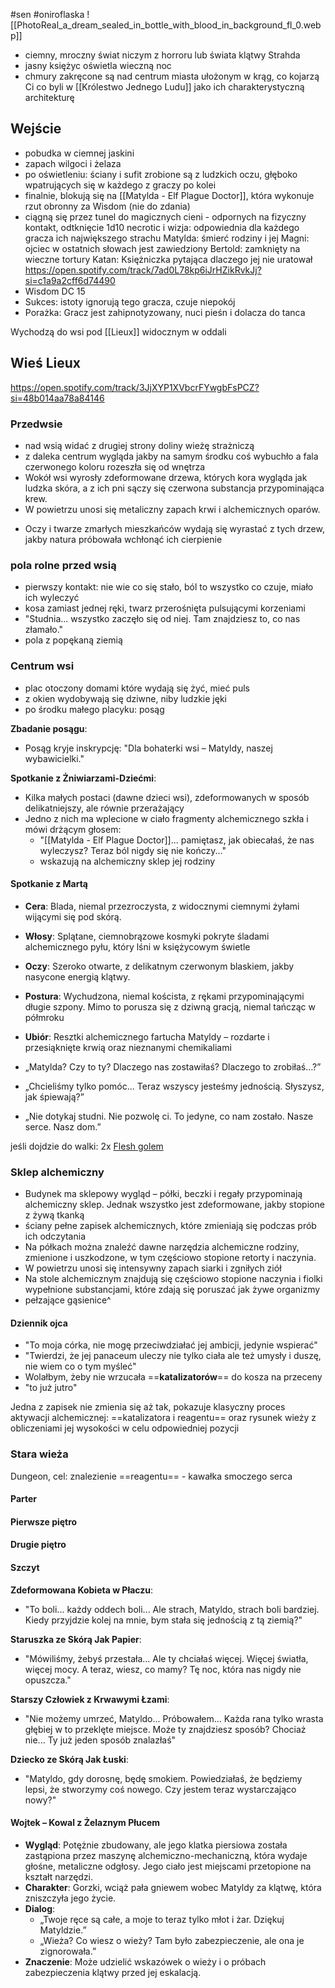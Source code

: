 #sen #oniroflaska
![[PhotoReal_a_dream_sealed_in_bottle_with_blood_in_background_fl_0.webp]]
* ciemny, mroczny świat niczym z horroru lub świata klątwy Strahda
* jasny księżyc oświetla wieczną noc
* chmury zakręcone są nad centrum miasta ułożonym w krąg, co kojarzą Ci co byli w [[Królestwo Jednego Ludu]] jako ich charakterystyczną architekturę

## Wejście
* pobudka w ciemnej jaskini
* zapach wilgoci i żelaza
* po oświetleniu: ściany i sufit zrobione są z ludzkich oczu, głęboko wpatrujących się w każdego z graczy po kolei
* finalnie, blokują się na [[Matylda - Elf Plague Doctor]], która wykonuje rzut obronny za Wisdom (nie do zdania)
* ciągną się przez tunel do magicznych cieni - odpornych na fizyczny kontakt, odtknięcie 1d10 necrotic i wizja: odpowiednia dla każdego gracza ich największego strachu
Matylda: śmierć rodziny i jej
Magni: ojciec w ostatnich słowach jest zawiedziony
Bertold: zamknięty na wieczne tortury
Katan: Księżniczka pytająca dlaczego jej nie uratował
https://open.spotify.com/track/7ad0L78kp6iJrHZikRvkJj?si=c1a9a2cff6d74490
* Wisdom DC 15
* Sukces: istoty ignorują tego gracza, czuje niepokój
* Porażka: Gracz jest zahipnotyzowany, nuci pieśn i dolacza do tanca

Wychodzą do wsi pod [[Lieux]] widocznym w oddali

## Wieś Lieux
https://open.spotify.com/track/3JjXYP1XVbcrFYwgbFsPCZ?si=48b014aa78a84146
### Przedwsie
* nad wsią widać z drugiej strony doliny wieżę strażniczą
* z daleka centrum wygląda jakby na samym środku coś wybuchło a fala czerwonego koloru rozeszła się od wnętrza
* Wokół wsi wyrosły zdeformowane drzewa, których kora wygląda jak ludzka skóra, a z ich pni sączy się czerwona substancja przypominająca krew.
* W powietrzu unosi się metaliczny zapach krwi i alchemicznych oparów.
- Oczy i twarze zmarłych mieszkańców wydają się wyrastać z tych drzew, jakby natura próbowała wchłonąć ich cierpienie

### pola rolne przed wsią
* pierwszy kontakt: nie wie co się stało, ból to wszystko co czuje, miało ich wyleczyć
* kosa zamiast jednej ręki, twarz przerośnięta pulsującymi korzeniami
* "Studnia... wszystko zaczęło się od niej. Tam znajdziesz to, co nas złamało."
* pola z popękaną ziemią

### Centrum wsi
* plac otoczony domami które wydają się żyć, mieć puls
* z okien wydobywają się dziwne, niby ludzkie jęki
* po środku małego placyku: posąg

**Zbadanie posągu**:
- Posąg kryje inskrypcję: "Dla bohaterki wsi – Matyldy, naszej wybawicielki."

**Spotkanie z Żniwiarzami-Dziećmi**:

- Kilka małych postaci (dawne dzieci wsi), zdeformowanych w sposób delikatniejszy, ale równie przerażający
- Jedno z nich ma wplecione w ciało fragmenty alchemicznego szkła i mówi drżącym głosem:
    - "[[Matylda - Elf Plague Doctor]]... pamiętasz, jak obiecałaś, że nas wyleczysz? Teraz ból nigdy się nie kończy..."
    - wskazują na alchemiczny sklep jej rodziny

#### Spotkanie z Martą
- **Cera**: Blada, niemal przezroczysta, z widocznymi ciemnymi żyłami wijącymi się pod skórą.
- **Włosy**: Splątane, ciemnobrązowe kosmyki pokryte śladami alchemicznego pyłu, który lśni w księżycowym świetle
- **Oczy**: Szeroko otwarte, z delikatnym czerwonym blaskiem, jakby nasycone energią klątwy.
- **Postura**: Wychudzona, niemal koścista, z rękami przypominającymi długie szpony. Mimo to porusza się z dziwną gracją, niemal tańcząc w półmroku
- **Ubiór**: Resztki alchemicznego fartucha Matyldy – rozdarte i przesiąknięte krwią oraz nieznanymi chemikaliami

- „Matylda? Czy to ty? Dlaczego nas zostawiłaś? Dlaczego to zrobiłaś…?”
- „Chcieliśmy tylko pomóc... Teraz wszyscy jesteśmy jednością. Słyszysz, jak śpiewają?”
- „Nie dotykaj studni. Nie pozwolę ci. To jedyne, co nam zostało. Nasze serce. Nasz dom.”

jeśli dojdzie do walki: 2x [Flesh golem](https://roll20.net/compendium/dnd5e/Flesh%20Golem#content)

### Sklep alchemiczny 
* Budynek ma sklepowy wygląd – półki, beczki i regały przypominają alchemiczny sklep. Jednak wszystko jest zdeformowane, jakby stopione z żywą tkanką
* ściany pełne zapisek alchemicznych, które zmieniają się podczas prób ich odczytania
* Na półkach można znaleźć dawne narzędzia alchemiczne rodziny, zmienione i uszkodzone, w tym częściowo stopione retorty i naczynia.
* W powietrzu unosi się intensywny zapach siarki i zgniłych ziół
* Na stole alchemicznym znajdują się częściowo stopione naczynia i fiolki wypełnione substancjami, które zdają się poruszać jak żywe organizmy
* pełzające gąsienice^
#### Dziennik ojca
* "To moja córka, nie mogę przeciwdziałać jej ambicji, jedynie wspierać"
* "Twierdzi, że jej panaceum uleczy nie tylko ciała ale też umysły i duszę, nie wiem co o tym myśleć"
* Wolałbym, żeby nie wrzucała ==**katalizatorów**== do kosza na przeceny
* "to już jutro"

Jedna z zapisek nie zmienia się aż tak, pokazuje klasyczny proces aktywacji alchemicznej: ==katalizatora i reagentu== oraz rysunek wieży z obliczeniami jej wysokości w celu odpowiedniej pozycji

### Stara wieża
Dungeon, cel: znalezienie ==reagentu== - kawałka smoczego serca
#### Parter

#### Pierwsze piętro

#### Drugie piętro

#### Szczyt

**Zdeformowana Kobieta w Płaczu**:
- "To boli... każdy oddech boli... Ale strach, Matyldo, strach boli bardziej. Kiedy przyjdzie kolej na mnie, bym stała się jednością z tą ziemią?"

**Staruszka ze Skórą Jak Papier**:
- "Mówiliśmy, żebyś przestała... Ale ty chciałaś więcej. Więcej światła, więcej mocy. A teraz, wiesz, co mamy? Tę noc, która nas nigdy nie opuszcza."

**Starszy Człowiek z Krwawymi Łzami**:
- "Nie możemy umrzeć, Matyldo... Próbowałem... Każda rana tylko wrasta głębiej w to przeklęte miejsce. Może ty znajdziesz sposób? Chociaż nie... Ty już jeden sposób znalazłaś"

**Dziecko ze Skórą Jak Łuski**:
- "Matyldo, gdy dorosnę, będę smokiem. Powiedziałaś, że będziemy lepsi, że stworzymy coś nowego. Czy jestem teraz wystarczająco nowy?"


#### **Wojtek – Kowal z Żelaznym Płucem**
- **Wygląd**: Potężnie zbudowany, ale jego klatka piersiowa została zastąpiona przez maszynę alchemiczno-mechaniczną, która wydaje głośne, metaliczne odgłosy. Jego ciało jest miejscami przetopione na kształt narzędzi.
- **Charakter**: Gorzki, wciąż pała gniewem wobec Matyldy za klątwę, która zniszczyła jego życie.
- **Dialog**:
    - „Twoje ręce są całe, a moje to teraz tylko młot i żar. Dziękuj Matyldzie.”
    - „Wieża? Co wiesz o wieży? Tam było zabezpieczenie, ale ona je zignorowała.”
- **Znaczenie**: Może udzielić wskazówek o wieży i o próbach zabezpieczenia klątwy przed jej eskalacją.
